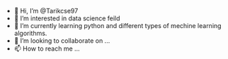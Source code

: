 - 👋 Hi, I’m @Tarikcse97
- 👀 I’m interested in data science feild
- 🌱 I’m currently learning python and different types of mechine learning algorithms.
- 💞️ I’m looking to collaborate on ...
- 📫 How to reach me ...

<!---
Tarikcse97/Tarikcse97 is a ✨ special ✨ repository because its `README.md` (this file) appears on your GitHub profile.
You can click the Preview link to take a look at your changes.
--->
